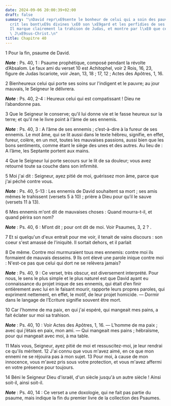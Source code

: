 ```yaml
---
date: 2024-09-06 20:00:39+02:00
draft: false
summary: "\nDavid repr\xE9sente le bonheur de celui qui a soin des pauvres.\nIl d\xE9\
  crit les bont\xE9s divines \xE0 son \xE9gard et les perfidies de ses ennemis.\n\
  Il marque clairement la trahison de Judas, et montre par l\xE0 que ce psaume regarde\
  \ J\xE9sus-Christ.\n"
title: Chapitre 40
---
```





1 Pour la fin, psaume de David.

***Note*** :  Ps. 40, 1 : Psaume prophétique, composé pendant la révolte d’Absalom. Le faux ami du verset 10 est Achitophel, voir 2 Rois, 16, 23, figure de Judas Iscariote, voir Jean, 13, 18 ; 17, 12 ; Actes des Apôtres, 1, 16.


2 Bienheureux celui qui porte ses soins sur l'indigent et le pauvre; au jour mauvais, le Seigneur le délivrera.

***Note*** :  Ps. 40, 2-4 : Heureux celui qui est compatissant ! Dieu ne l’abandonne pas.

3 Que le Seigneur le conserve; qu'il lui donne vie et le fasse heureux sur la terre; et qu'il ne le livre point à l'âme de ses ennemis.

***Note*** :  Ps. 40, 3 : A l’âme de ses ennemis ; c’est-à-dire à la fureur de ses ennemis. Le mot âme, qui se lit aussi dans le texte hébreu, signifie, en effet, fureur, colère, en un mot, toutes les mauvaises passions, aussi bien que les bons sentiments, comme étant le siège des unes et des autres. Au lieu de : A l’âme, les Septante portent aux mains.

4 Que le Seigneur lui porte secours sur le lit de sa douleur; vous avez retourné toute sa couche dans son infirmité.


5 Moi j'ai dit : Seigneur, ayez pitié de moi, guérissez mon âme, parce que j'ai péché contre vous.

***Note*** :  Ps. 40, 5-13 : Les ennemis de David souhaitent sa mort ; ses amis mêmes le trahissent (versets 5 à 10) ; prière à Dieu pour qu’il le sauve (versets 11 à 13).

6 Mes ennemis m'ont dit de mauvaises choses : Quand mourra-t-il, et quand périra son nom?

***Note*** :  Ps. 40, 6 : M’ont dit ; pour ont dit de moi. Voir Psaumes, 3, 2 ? .

7 Et si quelqu'un d'eux entrait pour me voir, il tenait de vains discours : son coeur s'est amassé de l'iniquité. Il sortait dehors, et il parlait


8 De même. Contre moi murmuraient tous mes ennemis: contre moi ils formaient de mauvais desseins. 9 Ils ont élevé une parole inique contre moi : N'est-ce pas que celui qui dort ne se relèvera jamais?

***Note*** :  Ps. 40, 9 : Ce verset, très obscur, est diversement interprété. Pour nous, le sens le plus simple et le plus naturel est que David ayant eu connaissance du projet inique de ses ennemis, qui était d’en finir entièrement avec lui en le faisant mourir, rapporte leurs propres paroles, qui expriment nettement, en effet, le motif, de leur projet homicide. ― Dormir dans le langage de l’Ecriture signifie souvent être mort.

10 Car l'homme de ma paix, en qui j'ai espéré, qui mangeait mes pains, a fait éclater sur moi sa trahison.

***Note*** :  Ps. 40, 10 : Voir Actes des Apôtres, 1, 16. ― L’homme de ma paix ; avec qui j’étais en paix, mon ami. ― Qui mangeait mes pains ; hébraïsme, pour qui mangeait avec moi, à ma table.


11 Mais vous, Seigneur, ayez pitié de moi et ressuscitez-moi, je leur rendrai ce qu'ils méritent. 12 J'ai connu que vous m'avez aimé, en ce que mon ennemi ne se réjouira pas à mon sujet. 13 Pour moi, à cause de mon innocence, vous m'avez pris sous votre protection, et vous m'avez affermi en votre présence pour toujours.


14 Béni le Seigneur Dieu d'israël, d'un siècle jusqu'à un autre siècle ! Ainsi soit-il, ainsi soit-il.

***Note*** :  Ps. 40, 14 : Ce verset a une doxologie, qui ne fait pas partie du psaume, mais indique la fin du premier livre de la collection des Psaumes.

